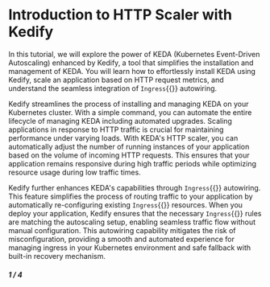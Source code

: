# Introduction to HTTP Scaler with Kedify

In this tutorial, we will explore the power of KEDA (Kubernetes Event-Driven Autoscaling) enhanced by Kedify, a tool that simplifies the installation and management of KEDA. You will learn how to effortlessly install KEDA using Kedify, scale an application based on HTTP request metrics, and understand the seamless integration of `Ingress`{{}} autowiring.

Kedify streamlines the process of installing and managing KEDA on your Kubernetes cluster. With a simple command, you can automate the entire lifecycle of managing KEDA including automated upgrades. Scaling applications in response to HTTP traffic is crucial for maintaining performance under varying loads. With KEDA's HTTP scaler, you can automatically adjust the number of running instances of your application based on the volume of incoming HTTP requests. This ensures that your application remains responsive during high traffic periods while optimizing resource usage during low traffic times.

Kedify further enhances KEDA's capabilities through `Ingress`{{}} autowiring. This feature simplifies the process of routing traffic to your application by automatically re-configuring existing `Ingress`{{}} resources. When you deploy your application, Kedify ensures that the necessary `Ingress`{{}} rules are matching the autoscaling setup, enabling seamless traffic flow without manual configuration. This autowiring capability mitigates the risk of misconfiguration, providing a smooth and automated experience for managing ingress in your Kubernetes environment and safe fallback with built-in recovery mechanism.

##### 1 / 4
